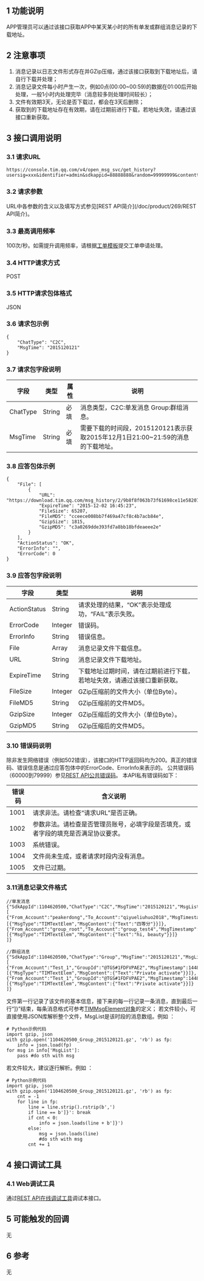 ## 1 功能说明 

APP管理员可以通过该接口获取APP中某天某小时的所有单发或群组消息记录的下载地址。 

## 2 注意事项 

1. 消息记录以日志文件形式存在并GZip压缩，通过该接口获取到下载地址后，请自行下载并处理；
1. 消息记录文件每小时产生一次，例如0点(00:00~00:59)的数据在01:00后开始处理，一般1小时内处理完毕（消息较多则处理时间较长）；
1. 文件有效期3天，无论是否下载过，都会在3天后删除；
1. 获取到的下载地址存在有效期，请在过期前进行下载，若地址失效，请通过该接口重新获取。

## 3 接口调用说明 

### 3.1 请求URL 
```
https://console.tim.qq.com/v4/open_msg_svc/get_history?usersig=xxx&identifier=admin&sdkappid=88888888&random=99999999&contenttype=json 
```
### 3.2 请求参数 

URL中各参数的含义以及填写方式参见[REST API简介](/doc/product/269/REST API简介)。 

### 3.3 最高调用频率 

100次/秒。如需提升调用频率，请根据[工单模板](/doc/product/269/云通信配置变更需求工单#2.15-rest-api.E8.B0.83.E7.94.A8.E9.A2.91.E7.8E.87.E8.B0.83.E6.95.B4)提交工单申请处理。 

### 3.4 HTTP请求方式 

POST 

### 3.5 HTTP请求包体格式 

JSON 

### 3.6 请求包示例

```
{
    "ChatType": "C2C",
    "MsgTime": "2015120121"
}
```

### 3.7 请求包字段说明 

| 字段 | 类型 | 属性 | 说明 |
|---------|---------|---------|---------|
| ChatType | String | 必填 |消息类型，C2C:单发消息 Group:群组消息。 |
| MsgTime | String | 必填 |需要下载的时间段，2015120121表示获取2015年12月1日21:00~21:59的消息的下载地址。  |

### 3.8 应答包体示例

```
{
	"File": [
		{
			"URL": "https://download.tim.qq.com/msg_history/2/9b8f8f063b73f61698ce11e58207e89ade40.gz",
			"ExpireTime": "2015-12-02 16:45:23",
			"FileSize": 65207,
			"FileMD5": "cceece008bb7f469a47cf8c4b7acb84e",
			"GzipSize": 1815,
			"GzipMD5": "c3a0269dde393fd7a8bb18bfdeaeee2e"
		}
	],
	"ActionStatus": "OK",
	"ErrorInfo": "",
	"ErrorCode": 0
}
```

### 3.9 应答包字段说明 

| 字段 | 类型 | 说明 |
|---------|---------|---------|
| ActionStatus | String | 请求处理的结果，“OK”表示处理成功，“FAIL”表示失败。 |
| ErrorCode | Integer | 错误码。  |
| ErrorInfo | String  | 错误信息。 |
| File | Array  | 消息记录文件下载信息。 |
| URL | String | 消息记录文件下载地址。 |
| ExpireTime | String | 下载地址过期时间，请在过期前进行下载，若地址失效，请通过该接口重新获取。|
| FileSize | Integer | GZip压缩前的文件大小（单位Byte）。 |
| FileMD5 | String | GZip压缩前的文件MD5。|
| GzipSize | Integer |GZip压缩后的文件大小（单位Byte）。|
| GzipMD5 | String  |GZip压缩后的文件MD5。 |

### 3.10 错误码说明 

除非发生网络错误（例如502错误），该接口的HTTP返回码均为200。真正的错误码、错误信息是通过应答包体中的ErrorCode、ErrorInfo来表示的。 
公共错误码（60000到79999）参见[REST API公共错误码](/doc/product/269/错误码)。 
本API私有错误码如下： 

| 错误码 | 含义说明| 
|---------|---------|
| 1001 | 请求非法。请检查“请求URL”是否正确。  | 
| 1002 | 参数非法。请检查是否管理员账号，必填字段是否填充，或者字段的填充是否满足协议要求。 | 
| 1003 | 系统错误。  | 
| 1004 | 文件尚未生成，或者请求时段内没有消息。| 
| 1005 | 文件已过期。 | 

### 3.11消息记录文件格式

```
//单发消息
{"SdkAppId":1104620500,"ChatType":"C2C","MsgTime":"2015120121","MsgList":[
{"From_Account":"peakerdong","To_Account":"qiyueliuhuo2018","MsgTimestamp":1448974806,"MsgSeq":3452069198,"MsgRandom":45838,"MsgBody":[{"MsgType":"TIMTextElem","MsgContent":{"Text":"四等分"}}]},
{"From_Account":"group_root","To_Account":"group_test4","MsgTimestamp":1448974808,"MsgSeq":462709847,"MsgRandom":19196437,"MsgBody":[{"MsgType":"TIMTextElem","MsgContent":{"Text":"hi, beauty"}}]} 
]}

//群组消息
{"SdkAppId":1104620500,"ChatType":"Group","MsgTime":"2015120121","MsgList":[
{"From_Account":"Test_1","GroupId":"@TGS#1FDFVPAE2","MsgTimestamp":1448975384,"MsgSeq":1,"MsgBody":[{"MsgType":"TIMTextElem","MsgContent":{"Text":"Private activate"}}]},
{"From_Account":"Test_1","GroupId":"@TGS#1FDFVPAE2","MsgTimestamp":1448975384,"MsgSeq":1,"MsgBody":[{"MsgType":"TIMTextElem","MsgContent":{"Text":"Private activate"}}]} 
]}
```
文件第一行记录了该文件的基本信息，接下来的每一行记录一条消息，直到最后一行“]}”结束，每条消息格式可参考[TIMMsgElement对象](/doc/product/269/消息格式描述)的定义； 
若文件较小，可直接使用JSON库解析整个文件，MsgList是该时段的消息数组。例如 ：
```
# Python示例代码
import gzip, json
with gzip.open('1104620500_Group_2015120121.gz', 'rb') as fp:
    info = json.load(fp)
for msg in info['MsgList']:
    pass #do sth with msg
```
若文件较大，建议逐行解析。例如 ：
```
# Python示例代码
import gzip, json
with gzip.open('1104620500_Group_2015120121.gz', 'rb') as fp:
    cnt = -1
    for line in fp:
        line = line.strip().rstrip(b',')
        if line == b']}': break
        if cnt < 0:
            info = json.loads(line + b']}')
        else:
            msg = json.loads(line)
            #do sth with msg
        cnt += 1
```

## 4 接口调试工具 

### 4.1 Web调试工具 

通过[REST API在线调试工具](http://avc.qcloud.com/wiki2.0/im/APITester/APITester.html#v4/open_msg_svc/get_history)调试本接口。

## 5 可能触发的回调 

无 

## 6 参考 

无  

